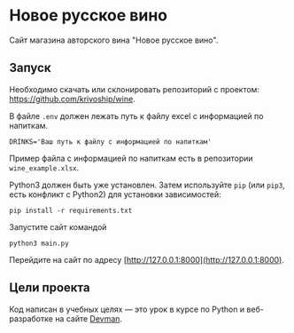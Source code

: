 # Новое русское вино

Сайт магазина авторского вина "Новое русское вино".

## Запуск

Необходимо скачать или склонировать репозиторий с проектом: https://github.com/krivoship/wine.

В файле `.env` должен лежать путь к файлу excel с информацией по напиткам.
```
DRINKS='Ваш путь к файлу с информацией по напиткам'
```
Пример файла с информацией по напиткам есть в репозитории `wine_example.xlsx`.

Python3 должен быть уже установлен. 
Затем используйте `pip` (или `pip3`, есть конфликт с Python2) для установки зависимостей:
```
pip install -r requirements.txt
```

Запустите сайт командой 
```
python3 main.py
```

Перейдите на сайт по адресу [http://127.0.0.1:8000](http://127.0.0.1:8000).

## Цели проекта

Код написан в учебных целях — это урок в курсе по Python и веб-разработке на сайте [Devman](https://dvmn.org).
